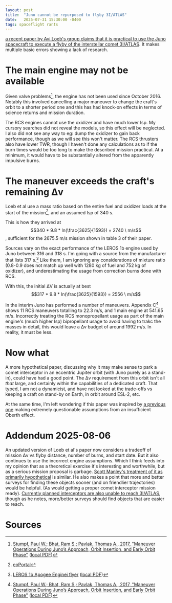 ```yaml
---
layout: post
title:  "Juno cannot be repurposed to flyby 3I/ATLAS"
date:   2025-07-31 15:30:00 -0400
tags: spaceflight rants
---
```

<script type="text/javascript" async
   src="https://cdnjs.cloudflare.com/ajax/libs/mathjax/2.7.4/MathJax.js?config=TeX-MML-AM_CHTML">
</script>


[a recent paper by Avi Loeb's group claims that it is practical to use the Juno spacecraft to execute a flyby of the interstellar comet 3I/ATLAS](https://www.arxiv.org/abs/2507.21402). It makes multiple basic errors showing a lack of research.

# The main engine may not be available
Given valve problems[^2], the engine has not been used since October 2016. Notably this involved cancelling a major maneuver to change the craft's orbit to a shorter period one and this has had knock-on effects in terms of science returns and mission duration.

The RCS engines cannot use the oxidizer and have much lower Isp. My cursory searches did not reveal the models, so this effect will be neglected. I also did not see any way to eg: dump the oxidizer to gain back performance, though as we will see this won't matter. The RCS thrusters also have lower TWR, though I haven't done any calculations as to if the burn times would be too long to make the described mission practical. At a minimum, it would have to be substantially altered from the apparently impulsive burns.

# The maneuver exceeds the craft's remaining Δv
Loeb et al use a mass ratio based on the entire fuel and oxidizer loads at the start of the mission[^0], and an assumed Isp of 340 s.

This is how they arrived at $$340 * 9.8 * ln(\frac{3625}{1593}) = 2740 \ m/s$$, sufficient for the 2675.5 m/s mission shown in table 3 of their paper.

Sources vary on the exact performance of the LEROS 1b engine used by Juno between 316 and 318 s. I'm going with a source from the manufacturer that lists 317 s.[^1] Like them, I am ignoring any considerations of mixture ratio (0.8-0.9 does not match up well with 1280 kg of fuel and 752 kg of oxidizer), and underestimating the usage from correction burns done with RCS.

With this, the initial ΔV is actually at best $$317 * 9.8 * ln(\frac{3625}{1593}) = 2556 \ m/s$$

In the interim Juno has performed a number of maneuvers. Appendix C[^2] shows 11 RCS maneuvers totalling to 22.3 m/s, and 1 main engine at 541.65 m/s. Incorrectly treating the RCS monopropellant usage as part of the main engine's (much higher Isp) bipropellant usage to avoid having to trakc the masses in detail, this would leave a Δv budget of around 1992 m/s. In reality, it must be less.

# Now what
A more hypothetical paper, discussing why it may make sense to park a comet interceptor in an eccentric Jupiter orbit (with Juno purely as a stand-in), could have had a good point. The Δv requirement from this orbit isn't all *that* large, and certainly within the capabilities of a dedicated craft. That typed, I am not a dynamicist, and have not looked at the trade-offs vs keeping a craft on stand-by on Earth, in orbit around ESL-2, etc.

At the same time, I'm left wondering if this paper was inspired by [a previous one](https://arxiv.org/abs/2507.12213) making extremely questionable assumptions from an insufficient Oberth effect.

# Addendum 2025-08-06
An updated version of Loeb et al's paper now considers a tradeoff of mission Δv vs flyby distance, number of burns, and start date. But it also continues to use the incorrect engine assumptions. Which I think feeds into my opinion that as a theoretical exercise it's interesting and worthwhile, but as a serious mission proposal is garbage. [Scott Manley's treatment of it as primarily hypothetical](https://www.youtube.com/watch?v=MafmhXwPgmo) is similar. He also makes a point that more and better surveys for finding these objects sooner (and on friendlier trajectories) would be helpful. (As would getting a proper comet interceptor mission ready). [Currently planned interceptors are also unable to reach 3I/ATLAS](https://iopscience.iop.org/article/10.3847/2515-5172/adf4c4), though as he notes, more/better surveys should find objects that are easier to reach.

# Sources
[^0]: [eoPortal](https://www.eoportal.org/satellite-missions/juno#launch)
[^1]: [LEROS 1b Apogee Enginei flyer](https://www.nammo.com/wp-content/uploads/2021/03/2021-Nammo-Westcott-Liquid-Engine-LEROS1B.pdf) ([local PDF](/codeanddata/))
[^2]: [Stumpf, Paul W.; Bhat, Ram S.; Pavlak, Thomas A., 2017, "Maneuver Operations During Juno’s Approach, Orbit Insertion, and Early Orbit Phase"](https://dataverse.jpl.nasa.gov/file.xhtml?fileId=58768&version=2.0) ([local PDF](/codeanddata/))

